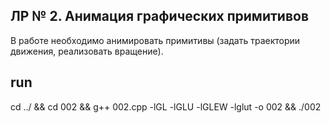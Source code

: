 ## ЛР № 2. Анимация графических примитивов

В работе необходимо анимировать примитивы (задать траектории движения, реализовать вращение).

## run

cd ../ && cd 002 && g++ 002.cpp -lGL -lGLU -lGLEW -lglut -o 002 && ./002